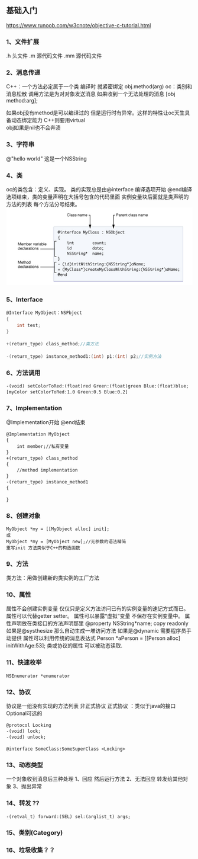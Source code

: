 ## 基础入门
https://www.runoob.com/w3cnote/objective-c-tutorial.html

### 1、文件扩展
.h 头文件
.m 源代码文件
.mm 源代码文件

### 2、消息传递
C++：一个方法必定属于一个类  编译时 就紧密绑定
obj.method(arg)
oc：类别和消息松散 调用方法是为对对象发送消息 如果收到一个无法处理的消息 
[obj method:arg];

如果obj没有method是可以编译过的  但是运行时有异常。这样的特性让oc天生具备动态绑定能力 C++则要用virtual  
obj如果是nil也不会奔溃

### 3、字符串
@"hello world" 这是一个NSString

### 4、类
oc的类包含：定义、实现。
类的实现总是由@interface 编译选项开始 @end编译选项结束，类的变量声明在大括号包含的代码里面 实例变量块后面就是类声明的方法的列表 每个方法分号结束。
![](Img/2020-08-28-15-17-58.png)

### 5、Interface
```objective-c
@Interface MyObject：NSPbject
{
    int test;
}

+(return_type) class_method;//类方法

-(return_type) instance_method1:(int) p1:(int) p2;//实例方法
```

### 6、方法调用
```
-(void) setColorToRed:(float)red Green:(float)green Blue:(float)blue;
[myColor setColorToRed:1.0 Green:0.5 Blue:0.2]
```

### 7、Implementation
@Implementation开始 @end结束

```
@Implementation MyObject
{
    int member;//私有变量
}
+(return_type) class_method
{
    //method implementation
}
-(return_type) instance_method1
{

}

```

### 8、创建对象
```
MyObject *my = [[MyObject alloc] init];
或
MyObject *my = [MyObject new];//无参数的语法精简
重写init 方法类似于C++的构造函数
```

### 9、方法
类方法：用做创建新的类实例的工厂方法

### 10、属性
属性不会创建实例变量 仅仅只是定义方法访问已有的实例变量的速记方式而已。属性可以代替getter setter。
属性可以暴露“虚拟”变量 不保存在实例变量中。
属性声明放在类接口的方法声明那里  @property NSString*name;
copy  readonly
如果是@systhesize 那么自动生成一堆访问方法 
如果是@dynamic 需要程序员手动提供
属性可以利用传统的消息表达式
Person *aPerson = [[Person alloc] initWithAge:53];
类或协议的属性 可以被动态读取.

### 11、快速枚举
```
NSEnumerator *enumerator
```

### 12、协议
协议是一组没有实现的方法列表
非正式协议
正式协议 ：类似于java的接口  Optional可选的
```
@protocol Locking
-(void) lock;
-(void) unlock;

@interface SomeClass:SomeSuperClass <Locking>

```


### 13、动态类型
一个对象收到消息后三种处理
1、回应 然后运行方法
2、无法回应 转发给其他对象
3、抛出异常

### 14、转发 ??
```
-(retval_t) forward:(SEL) sel:(arglist_t) args;
```

### 15、类别(Category)

### 16、垃圾收集？？

